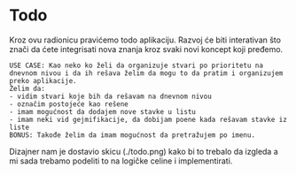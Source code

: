 # Todo

Kroz ovu radionicu pravićemo todo aplikaciju. Razvoj će biti interativan što znači da ćete integrisati nova znanja kroz svaki novi koncept koji pređemo.

    USE CASE: Kao neko ko želi da organizuje stvari po prioritetu na dnevnom nivou i da ih rešava želim da mogu to da pratim i organizujem preko aplikacije. 
    Želim da:
    - vidim stvari koje bih da rešavam na dnevnom nivou
    - označim postojeće kao rešene
    - imam mogućnost da dodajem nove stavke u listu
    - imam neki vid gejmifikacije, da dobijam poene kada rešavam stavke iz liste
    BONUS: Takođe želim da imam mogućnost da pretražujem po imenu.

Dizajner nam je dostavio skicu (./todo.png) kako bi to trebalo da izgleda a mi sada trebamo podeliti to na logičke celine i implementirati.